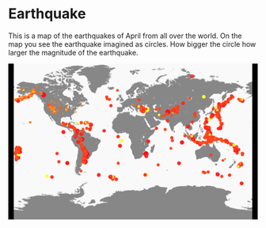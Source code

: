 # Earthquake

This is a map of the earthquakes of April from all over the world.
On the map you see the earthquake imagined as circles. 
How bigger the circle how larger the magnitude of the earthquake.


![alt text](https://github.com/Merelijpelaar/Earthquake/blob/master/Worldmap.png)
